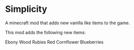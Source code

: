 # Simplicity
 A minecraft mod that adds new vanilla like items to the game.

This mod adds the following new items:

Ebony Wood
Rubies
Red Cornflower
Blueberries
